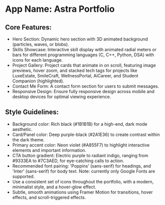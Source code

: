 # **App Name**: Astra Portfolio

## Core Features:

- Hero Section: Dynamic hero section with 3D animated background (particles, waves, or blobs).
- Skills Showcase: Interactive skill display with animated radial meters or bars for different programming languages (C, C++, Python, DSA) with icons for each language.
- Project Gallery: Project cards that animate in on scroll, featuring image previews, hover zoom, and stacked tech tags for projects like LuxeEstate, SmileCraft, WellnessPortal, AiCareer, and Student Companion (highlighted).
- Contact Me Form: A contact form section for users to submit messages.
- Responsive Design: Ensure fully responsive design across mobile and desktop devices for optimal viewing experience.

## Style Guidelines:

- Background color: Rich black (#1B1B1B) for a high-end, dark mode aesthetic.
- Card/Panel color: Deep purple-black (#2A1E36) to create contrast within the dark theme.
- Primary accent color: Neon violet (#A855F7) to highlight interactive elements and important information.
- CTA button gradient: Electric purple to radiant indigo, ranging from #9333EA to #7C3AED, for eye-catching calls to action.
- Recommended font pairing: 'Poppins' (sans-serif) for headings, and 'Inter' (sans-serif) for body text. Note: currently only Google Fonts are supported.
- Use a consistent set of icons throughout the portfolio, with a modern, minimalist style, and a hover-glow effect.
- Subtle, smooth animations using Framer Motion for transitions, hover effects, and scroll-triggered effects.